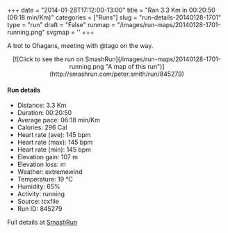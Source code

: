 +++
date = "2014-01-28T17:12:00-13:00"
title = "Ran 3.3 Km in 00:20:50 (06:18 min/Km)"
categories = ["Runs"]
slug = "run-details-20140128-1701"
type = "run"
draft = "False"
runmap = "/images/run-maps/20140128-1701-running.png"
svgmap = '<polyline points="14 100, 24 80, 35 82, 37 79, 66 51, 77 42, 87 34, 78 23, 77 16, 73 15, 72 9, 38 0, 35 0, 34 1">'
+++

A trot to Ohagans, meeting with @tago on the way. 



<!--more-->

<center>
[![Click to see the run on SmashRun](/images/run-maps/20140128-1701-running.png "A map of this run")](http://smashrun.com/peter.smith/run/845279)
</center>

#### Run details

* Distance: 3.3 Km
* Duration: 00:20:50
* Average pace: 06:18 min/Km
* Calories: 296 Cal
* Heart rate (ave): 145 bpm
* Heart rate (max): 145 bpm
* Heart rate (min): 145 bpm
* Elevation gain: 107 m
* Elevation loss:  m
* Weather: extremewind
* Temperature: 19 &deg;C
* Humidity: 65%
* Activity: running
* Source: tcxfile
* Run ID: 845279

Full details at [SmashRun](http://smashrun.com/peter.smith/run/845279)